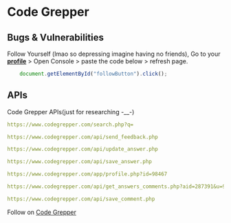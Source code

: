 # Code Grepper

## Bugs & Vulnerabilities

Follow Yourself (lmao so depressing imagine having no friends), Go to your **[profile][Profile]** > Open Console > paste the code below > refresh page.

```js
    document.getElementById("followButton").click();
```

## APIs

Code Grepper APIs(just for researching -__-)

```yaml
https://www.codegrepper.com/search.php?q=
```

```yaml
https://www.codegrepper.com/api/send_feedback.php
```

```yaml
https://www.codegrepper.com/api/update_answer.php
```

```yaml
https://www.codegrepper.com/api/save_answer.php
```

```yaml
https://www.codegrepper.com/app/profile.php?id=98467
```

```yaml
https://www.codegrepper.com/api/get_answers_comments.php?aid=287391&u=98467
```

```yaml
https://www.codegrepper.com/api/save_comment.php
```

Follow on [Code Grepper][Profile]

[Profile]: https://www.codegrepper.com/app/profile.php?id=98467